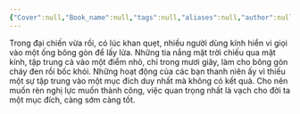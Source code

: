 ```yaml
---
{"Cover":null,"Book_name":null,"tags":null,"aliases":null,"author":null,"link":null,"dg-publish":true,"permalink":"/Book_ Reading 2024/Những câu nói hay trong sách/Một mục đích/","dgPassFrontmatter":true,"noteIcon":"2","created":"2023-12-15T08:45:47.007+07:00","updated":"2023-12-21T17:56:41.138+07:00"}
---
```


Trong đại chiến vừa rồi, có lúc khan quẹt, nhiều người dùng kính hiển vi giọi vào một ống bông gòn để lấy lửa. Những tia nắng mặt trời chiếu qua mặt kính, tập trung cả vào một điểm nhỏ, chỉ trong mươi giây, làm cho bông gòn cháy đen rồi bốc khói. Những hoạt động của các bạn thanh niên ấy vì thiếu một sự tập trung vào một mục đích duy nhất mà không có kết quả. Cho nên muốn rèn nghị lực muốn thành công, việc quan trọng nhất là vạch cho đời ta một mục đích, càng sớm càng tốt.